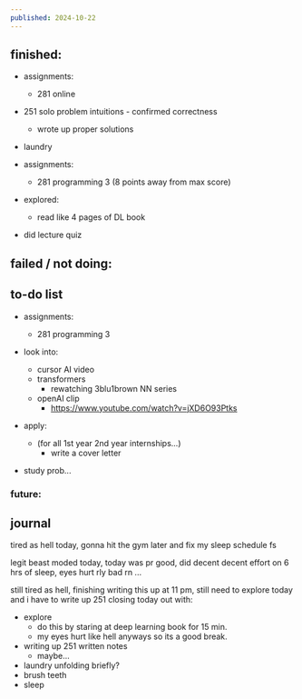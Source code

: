 ```yaml
---
published: 2024-10-22
---
```

## finished:


- assignments:
	- 281 online 

- 251 solo problem intuitions - confirmed correctness
	- wrote up proper solutions

- laundry

- assignments:
	- 281 programming 3 (8 points away from max score)

- explored:
	- read like 4 pages of DL book
	
- did lecture quiz
## failed / not doing:

## to-do list

- assignments:
	- 281 programming 3

- look into:
	- cursor AI video
	- transformers
		- rewatching 3blu1brown NN series
	- openAI clip
		- https://www.youtube.com/watch?v=jXD6O93Ptks
	
- apply:
	- (for all 1st year 2nd year internships...)
		- write a cover letter

- study prob...
### future:

## journal

tired as hell today, gonna hit the gym later and fix my sleep schedule fs

legit beast moded today, today was pr good, did decent decent effort on 6 hrs of sleep, eyes hurt rly bad rn ... 

still tired as hell, finishing writing this up at 11 pm, still need to explore today and i have to write up 251 closing today out with:

- explore
	- do this by staring at deep learning book for 15 min. 
	- my eyes hurt like hell anyways so its a good break.
- writing up 251 written notes
	- maybe... 
- laundry unfolding briefly?
- brush teeth 
- sleep
